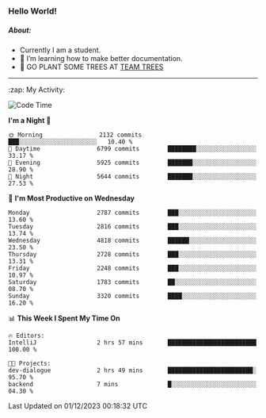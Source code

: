 ### Hello World!

##### About:
- Currently I am a student.
- 🌱 I’m learning how to make better documentation.
- 🌱 GO PLANT SOME TREES AT [TEAM TREES](https://teamtrees.org/)

---
  <summary>:zap: My Activity:</summary>
  
<!--START_SECTION:waka-->
![Code Time](http://img.shields.io/badge/Code%20Time-1%2C267%20hrs%2047%20mins-blue)

**I'm a Night 🦉** 

```text
🌞 Morning                2132 commits        ███░░░░░░░░░░░░░░░░░░░░░░   10.40 % 
🌆 Daytime                6799 commits        ████████░░░░░░░░░░░░░░░░░   33.17 % 
🌃 Evening                5925 commits        ███████░░░░░░░░░░░░░░░░░░   28.90 % 
🌙 Night                  5644 commits        ███████░░░░░░░░░░░░░░░░░░   27.53 % 
```
📅 **I'm Most Productive on Wednesday** 

```text
Monday                   2787 commits        ███░░░░░░░░░░░░░░░░░░░░░░   13.60 % 
Tuesday                  2816 commits        ███░░░░░░░░░░░░░░░░░░░░░░   13.74 % 
Wednesday                4818 commits        ██████░░░░░░░░░░░░░░░░░░░   23.50 % 
Thursday                 2728 commits        ███░░░░░░░░░░░░░░░░░░░░░░   13.31 % 
Friday                   2248 commits        ███░░░░░░░░░░░░░░░░░░░░░░   10.97 % 
Saturday                 1783 commits        ██░░░░░░░░░░░░░░░░░░░░░░░   08.70 % 
Sunday                   3320 commits        ████░░░░░░░░░░░░░░░░░░░░░   16.20 % 
```


📊 **This Week I Spent My Time On** 

```text
🔥 Editors: 
IntelliJ                 2 hrs 57 mins       █████████████████████████   100.00 % 

🐱‍💻 Projects: 
dev-dialogue             2 hrs 49 mins       ████████████████████████░   95.70 % 
backend                  7 mins              █░░░░░░░░░░░░░░░░░░░░░░░░   04.30 % 
```


 Last Updated on 01/12/2023 00:18:32 UTC
<!--END_SECTION:waka-->
